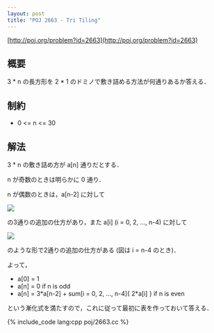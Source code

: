 ```yaml
---
layout: post
title: "POJ 2663 - Tri Tiling"
---
```

[http://poj.org/problem?id=2663](http://poj.org/problem?id=2663)

## 概要
3 \* n の長方形を 2 \* 1 のドミノで敷き詰める方法が何通りあるか答える．

## 制約
- 0 <= n <= 30

## 解法
3 \* n の敷き詰め方が a[n] 通りだとする．

n が奇数のときは明らかに 0 通り．

n が偶数のときは，a[n-2] に対して

![](/images/poj/2663-1.svg)

の3通りの追加の仕方があり，また a[i] (i = 0, 2, ..., n-4) に対して

![](/images/poj/2663-2.svg)

のような形で2通りの追加の仕方がある (図は i = n-4 のとき)．

よって，

- a[0] = 1
- a[n] = 0 if n is odd
- a[n] = 3\*a[n-2] + sum[i = 0, 2, ..., n-4]{ 2\*a[i] } if n is even

という漸化式を満たすので，これに従って最初に表を作っておいて答える．


{% include_code lang:cpp poj/2663.cc %}
